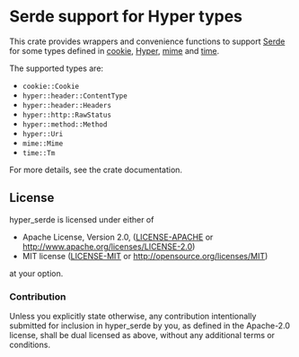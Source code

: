 Serde support for Hyper types
=============================

This crate provides wrappers and convenience functions to support [Serde] for
some types defined in [cookie], [Hyper], [mime] and [time].

[cookie]: https://github.com/alexcrichton/cookie-rs
[Hyper]: https://github.com/hyperium/hyper
[mime]: https://github.com/hyperium/mime.rs
[Serde]: https://github.com/serde-rs/serde
[time]: https://github.com/rust-lang-deprecated/time

The supported types are:

* `cookie::Cookie`
* `hyper::header::ContentType`
* `hyper::header::Headers`
* `hyper::http::RawStatus`
* `hyper::method::Method`
* `hyper::Uri`
* `mime::Mime`
* `time::Tm`

For more details, see the crate documentation.

## License

hyper_serde is licensed under either of

 * Apache License, Version 2.0, ([LICENSE-APACHE](LICENSE-APACHE) or
   http://www.apache.org/licenses/LICENSE-2.0)
 * MIT license ([LICENSE-MIT](LICENSE-MIT) or
   http://opensource.org/licenses/MIT)

at your option.

### Contribution

Unless you explicitly state otherwise, any contribution intentionally submitted
for inclusion in hyper_serde by you, as defined in the Apache-2.0 license,
shall be dual licensed as above, without any additional terms or conditions.
